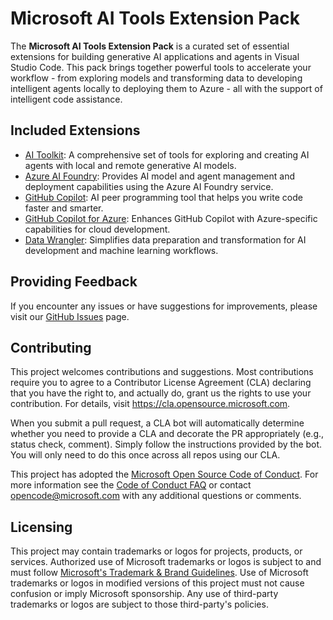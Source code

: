 
# Microsoft AI Tools Extension Pack

The **Microsoft AI Tools Extension Pack** is a curated set of essential extensions for building generative AI applications and agents in Visual Studio Code. This pack brings together powerful tools to accelerate your workflow - from exploring models and transforming data to developing intelligent agents locally to deploying them to Azure - all with the support of intelligent code assistance.

## Included Extensions

- [AI Toolkit](https://marketplace.visualstudio.com/items?itemName=ms-windows-ai-studio.windows-ai-studio): A comprehensive set of tools for exploring and creating AI agents with local and remote generative AI models.
- [Azure AI Foundry](https://marketplace.visualstudio.com/items?itemName=TeamsDevApp.vscode-ai-foundry): Provides AI model and agent management and deployment capabilities using the Azure AI Foundry service.
- [GitHub Copilot](https://marketplace.visualstudio.com/items?itemName=GitHub.copilot): AI peer programming tool that helps you write code faster and smarter.
- [GitHub Copilot for Azure](https://marketplace.visualstudio.com/items?itemName=ms-azuretools.vscode-azure-github-copilot): Enhances GitHub Copilot with Azure-specific capabilities for cloud development.
- [Data Wrangler](https://marketplace.visualstudio.com/items?itemName=ms-toolsai.datawrangler): Simplifies data preparation and transformation for AI development and machine learning workflows.



## Providing Feedback

If you encounter any issues or have suggestions for improvements, please visit our [GitHub Issues](https://github.com/microsoft/vscode-ai-pack/issues) page.

## Contributing

This project welcomes contributions and suggestions. Most contributions require you to agree to a Contributor License Agreement (CLA) declaring that you have the right to, and actually do, grant us the rights to use your contribution. For details, visit https://cla.opensource.microsoft.com.

When you submit a pull request, a CLA bot will automatically determine whether you need to provide a CLA and decorate the PR appropriately (e.g., status check, comment). Simply follow the instructions provided by the bot. You will only need to do this once across all repos using our CLA.

This project has adopted the [Microsoft Open Source Code of Conduct](https://opensource.microsoft.com/codeofconduct/). For more information see the [Code of Conduct FAQ](https://opensource.microsoft.com/codeofconduct/faq/) or contact opencode@microsoft.com with any additional questions or comments.

## Licensing

This project may contain trademarks or logos for projects, products, or services. Authorized use of Microsoft trademarks or logos is subject to and must follow [Microsoft's Trademark & Brand Guidelines](https://www.microsoft.com/en-us/legal/intellectualproperty/trademarks/usage/general). Use of Microsoft trademarks or logos in modified versions of this project must not cause confusion or imply Microsoft sponsorship. Any use of third-party trademarks or logos are subject to those third-party's policies.
